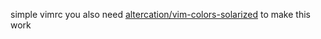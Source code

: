 simple vimrc
you also need [altercation/vim-colors-solarized](https://github.com/altercation/vim-colors-solarized/raw/master/colors/solarized.vim) to make this work

